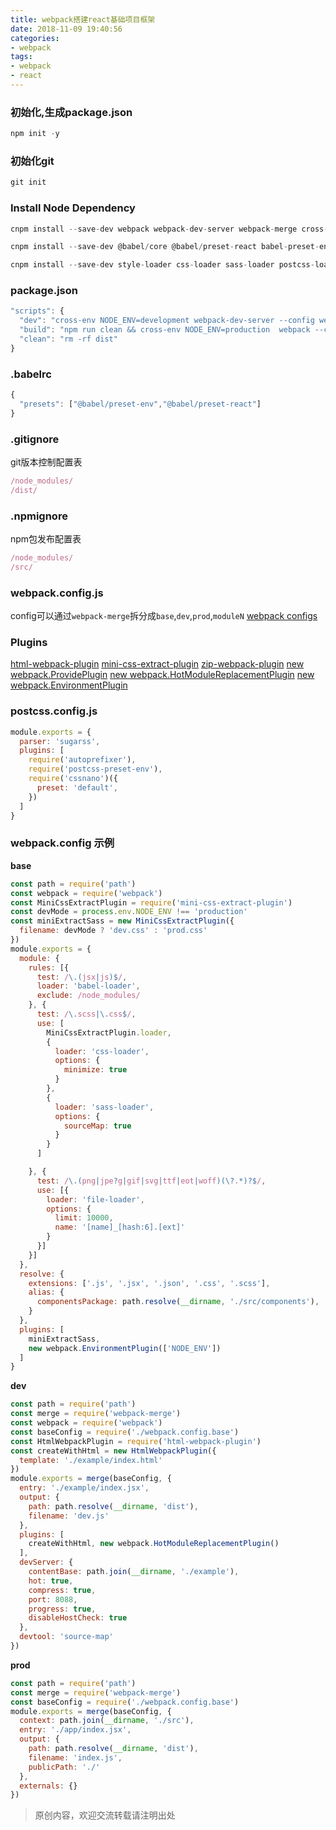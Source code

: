 ```yaml
---
title: webpack搭建react基础项目框架
date: 2018-11-09 19:40:56
categories: 
- webpack
tags: 
- webpack 
- react
---
```

### 初始化,生成package.json
```javascript
npm init -y
```
### 初始化git
```javascript
git init
```
<!--more-->
### Install Node Dependency
```javascript
cnpm install --save-dev webpack webpack-dev-server webpack-merge cross-env time-stamp
```
```javascript
cnpm install --save-dev @babel/core @babel/preset-react babel-preset-env babel-loader
```
```javascript
cnpm install --save-dev style-loader css-loader sass-loader postcss-loader autoprefixer cssnano postcss-preset-env node-sass file-loader url-loader
```

### package.json
```javascript
"scripts": {
  "dev": "cross-env NODE_ENV=development webpack-dev-server --config webpack.config.dev -d --history-api-fallback  --inline  --colors",
  "build": "npm run clean && cross-env NODE_ENV=production  webpack --config webpack.config.prod --progress --colors",
  "clean": "rm -rf dist"
}
```
### .babelrc
```javascript
{
  "presets": ["@babel/preset-env","@babel/preset-react"]
} 
```

### .gitignore 
git版本控制配置表
```javascript
/node_modules/
/dist/
```

### .npmignore  
npm包发布配置表
```javascript
/node_modules/
/src/
```

### webpack.config.js
config可以通过`webpack-merge`拆分成`base`,`dev`,`prod`,`moduleN`
[webpack configs](https://www.webpackjs.com/configuration/)

### Plugins
[html-webpack-plugin](https://www.webpackjs.com/plugins/html-webpack-plugin/)
[mini-css-extract-plugin](https://www.npmjs.com/package/mini-css-extract-plugin)
[zip-webpack-plugin](https://www.npmjs.com/package/zip-webpack-plugin)
[new webpack.ProvidePlugin](https://www.webpackjs.com/plugins/provide-plugin/)
[new webpack.HotModuleReplacementPlugin](https://www.webpackjs.com/plugins/hot-module-replacement-plugin/)
[new webpack.EnvironmentPlugin](https://www.webpackjs.com/plugins/environment-plugin/)

### postcss.config.js
```javascript
module.exports = {
  parser: 'sugarss',
  plugins: [
    require('autoprefixer'),
    require('postcss-preset-env'),
    require('cssnano')({
      preset: 'default',
    })
  ]
}
```

### webpack.config 示例
**base**
```javascript 
const path = require('path')
const webpack = require('webpack')
const MiniCssExtractPlugin = require('mini-css-extract-plugin')
const devMode = process.env.NODE_ENV !== 'production'
const miniExtractSass = new MiniCssExtractPlugin({
  filename: devMode ? 'dev.css' : 'prod.css'
})
module.exports = {
  module: {
    rules: [{
      test: /\.(jsx|js)$/,
      loader: 'babel-loader',
      exclude: /node_modules/
    }, {
      test: /\.scss|\.css$/,
      use: [
        MiniCssExtractPlugin.loader,
        {
          loader: 'css-loader',
          options: {
            minimize: true
          }
        },
        {
          loader: 'sass-loader',
          options: {
            sourceMap: true
          }
        }
      ]

    }, {
      test: /\.(png|jpe?g|gif|svg|ttf|eot|woff)(\?.*)?$/,
      use: [{
        loader: 'file-loader',
        options: {
          limit: 10000,
          name: '[name]_[hash:6].[ext]'
        }
      }]
    }]
  },
  resolve: {
    extensions: ['.js', '.jsx', '.json', '.css', '.scss'],
    alias: {
      componentsPackage: path.resolve(__dirname, './src/components'),
    }
  },
  plugins: [
    miniExtractSass,
    new webpack.EnvironmentPlugin(['NODE_ENV'])
  ]
}

```
**dev**
```javascript 
const path = require('path')
const merge = require('webpack-merge')
const webpack = require('webpack')
const baseConfig = require('./webpack.config.base')
const HtmlWebpackPlugin = require('html-webpack-plugin')
const createWithHtml = new HtmlWebpackPlugin({
  template: './example/index.html'
})
module.exports = merge(baseConfig, {
  entry: './example/index.jsx',
  output: {
    path: path.resolve(__dirname, 'dist'),
    filename: 'dev.js'
  },
  plugins: [
    createWithHtml, new webpack.HotModuleReplacementPlugin()
  ],
  devServer: {
    contentBase: path.join(__dirname, './example'),
    hot: true,
    compress: true,
    port: 8088,
    progress: true,
    disableHostCheck: true
  },
  devtool: 'source-map'
})
```
**prod**
```javascript 
const path = require('path')
const merge = require('webpack-merge')
const baseConfig = require('./webpack.config.base')
module.exports = merge(baseConfig, {
  context: path.join(__dirname, './src'),
  entry: './app/index.jsx',
  output: {
    path: path.resolve(__dirname, 'dist'),
    filename: 'index.js',
    publicPath: './'
  },
  externals: {}
})
```

>原创内容，欢迎交流转载请注明出处